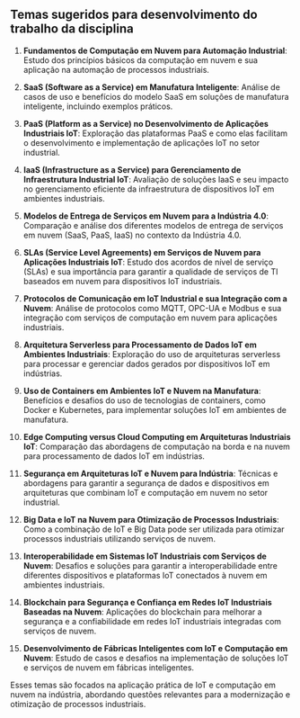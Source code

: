 ## Temas sugeridos para desenvolvimento do trabalho da disciplina


1. **Fundamentos de Computação em Nuvem para Automação Industrial**: Estudo dos princípios básicos da computação em nuvem e sua aplicação na automação de processos industriais.

2. **SaaS (Software as a Service) em Manufatura Inteligente**: Análise de casos de uso e benefícios do modelo SaaS em soluções de manufatura inteligente, incluindo exemplos práticos.

3. **PaaS (Platform as a Service) no Desenvolvimento de Aplicações Industriais IoT**: Exploração das plataformas PaaS e como elas facilitam o desenvolvimento e implementação de aplicações IoT no setor industrial.

4. **IaaS (Infrastructure as a Service) para Gerenciamento de Infraestrutura Industrial IoT**: Avaliação de soluções IaaS e seu impacto no gerenciamento eficiente da infraestrutura de dispositivos IoT em ambientes industriais.

5. **Modelos de Entrega de Serviços em Nuvem para a Indústria 4.0**: Comparação e análise dos diferentes modelos de entrega de serviços em nuvem (SaaS, PaaS, IaaS) no contexto da Indústria 4.0.

6. **SLAs (Service Level Agreements) em Serviços de Nuvem para Aplicações Industriais IoT**: Estudo dos acordos de nível de serviço (SLAs) e sua importância para garantir a qualidade de serviços de TI baseados em nuvem para dispositivos IoT industriais.

7. **Protocolos de Comunicação em IoT Industrial e sua Integração com a Nuvem**: Análise de protocolos como MQTT, OPC-UA e Modbus e sua integração com serviços de computação em nuvem para aplicações industriais.

8. **Arquitetura Serverless para Processamento de Dados IoT em Ambientes Industriais**: Exploração do uso de arquiteturas serverless para processar e gerenciar dados gerados por dispositivos IoT em indústrias.

9. **Uso de Containers em Ambientes IoT e Nuvem na Manufatura**: Benefícios e desafios do uso de tecnologias de containers, como Docker e Kubernetes, para implementar soluções IoT em ambientes de manufatura.

10. **Edge Computing versus Cloud Computing em Arquiteturas Industriais IoT**: Comparação das abordagens de computação na borda e na nuvem para processamento de dados IoT em indústrias.

11. **Segurança em Arquiteturas IoT e Nuvem para Indústria**: Técnicas e abordagens para garantir a segurança de dados e dispositivos em arquiteturas que combinam IoT e computação em nuvem no setor industrial.

12. **Big Data e IoT na Nuvem para Otimização de Processos Industriais**: Como a combinação de IoT e Big Data pode ser utilizada para otimizar processos industriais utilizando serviços de nuvem.

13. **Interoperabilidade em Sistemas IoT Industriais com Serviços de Nuvem**: Desafios e soluções para garantir a interoperabilidade entre diferentes dispositivos e plataformas IoT conectados à nuvem em ambientes industriais.

14. **Blockchain para Segurança e Confiança em Redes IoT Industriais Baseadas na Nuvem**: Aplicações do blockchain para melhorar a segurança e a confiabilidade em redes IoT industriais integradas com serviços de nuvem.

15. **Desenvolvimento de Fábricas Inteligentes com IoT e Computação em Nuvem**: Estudo de casos e desafios na implementação de soluções IoT e serviços de nuvem em fábricas inteligentes.

Esses temas são focados na aplicação prática de IoT e computação em nuvem na indústria, abordando questões relevantes para a modernização e otimização de processos industriais.